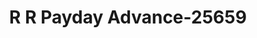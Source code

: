 ---
f_zip-code: 93274
f_state-code: CA
title: R R Payday Advance-25659
f_phone: 559-685-9600
f_city-only: Tulare
f_address: 525 E Cross Ave Tulare
f_location-unique-id: '25659'
slug: r-r-payday-advance-25659
updated-on: '2024-05-30T13:46:58.046Z'
created-on: '2024-05-30T13:36:59.803Z'
published-on: '2024-05-30T13:54:32.469Z'
f_city-state: cms/city/tulare-ca.md
f_company: cms/company/r-r-payday-advance.md
f_state: cms/state/california.md
layout: '[payday-loan].html'
tags: payday-loan
---